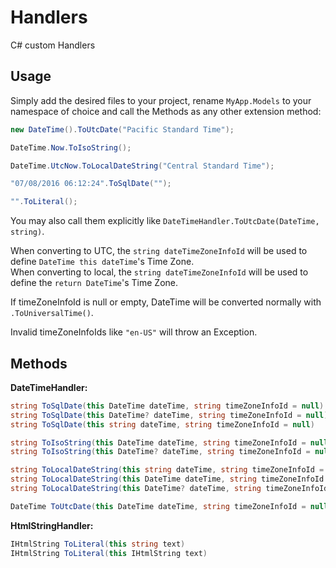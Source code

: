 # Handlers
C# custom Handlers

## Usage
Simply add the desired files to your project, rename `MyApp.Models` to your namespace of choice and call the Methods as any other extension method:

```C#
new DateTime().ToUtcDate("Pacific Standard Time");

DateTime.Now.ToIsoString();

DateTime.UtcNow.ToLocalDateString("Central Standard Time");

"07/08/2016 06:12:24".ToSqlDate("");

"".ToLiteral();
```

You may also call them explicitly like `DateTimeHandler.ToUtcDate(DateTime, string)`.

When converting to UTC, the `string dateTimeZoneInfoId` will be used to define `DateTime this dateTime`'s Time Zone.<br>
When converting to local, the `string dateTimeZoneInfoId` will be used to define the `return DateTime`'s Time Zone.

If timeZoneInfoId is null or empty, DateTime will be converted normally with `.ToUniversalTime()`.

Invalid timeZoneInfoIds like `"en-US"` will throw an Exception.

## Methods
**DateTimeHandler:**

```C#
string ToSqlDate(this DateTime dateTime, string timeZoneInfoId = null)
string ToSqlDate(this DateTime? dateTime, string timeZoneInfoId = null)
string ToSqlDate(this string dateTime, string timeZoneInfoId = null)

string ToIsoString(this DateTime dateTime, string timeZoneInfoId = null)
string ToIsoString(this DateTime? dateTime, string timeZoneInfoId = null)

string ToLocalDateString(this string dateTime, string timeZoneInfoId = null)
string ToLocalDateString(this DateTime dateTime, string timeZoneInfoId = null)
string ToLocalDateString(this DateTime? dateTime, string timeZoneInfoId = null)

DateTime ToUtcDate(this DateTime dateTime, string timeZoneInfoId = null)
```

**HtmlStringHandler:**

```C#
IHtmlString ToLiteral(this string text)
IHtmlString ToLiteral(this IHtmlString text)
```
